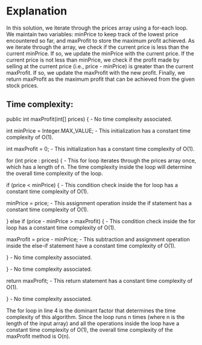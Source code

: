 # Explanation


In this solution, we iterate through the prices array using a for-each loop. We maintain two variables: minPrice to keep track of the lowest price encountered so far, and maxProfit to store the maximum profit achieved. As we iterate through the array, we check if the current price is less than the current minPrice. If so, we update the minPrice with the current price. If the current price is not less than minPrice, we check if the profit made by selling at the current price (i.e., price - minPrice) is greater than the current maxProfit. If so, we update the maxProfit with the new profit. Finally, we return maxProfit as the maximum profit that can be achieved from the given stock prices.



## Time complexity:



public int maxProfit(int[] prices) { - No time complexity associated.

int minPrice = Integer.MAX_VALUE; - This initialization has a constant time complexity of O(1).

int maxProfit = 0; - This initialization has a constant time complexity of O(1).

for (int price : prices) { - This for loop iterates through the prices array once, which has a length of n. The time complexity inside the loop will determine the overall time complexity of the loop.

if (price < minPrice) { - This condition check inside the for loop has a constant time complexity of O(1).

minPrice = price; - This assignment operation inside the if statement has a constant time complexity of O(1).

} else if (price - minPrice > maxProfit) { - This condition check inside the for loop has a constant time complexity of O(1).

maxProfit = price - minPrice; - This subtraction and assignment operation inside the else-if statement have a constant time complexity of O(1).

} - No time complexity associated.

} - No time complexity associated.

return maxProfit; - This return statement has a constant time complexity of O(1).

} - No time complexity associated.



The for loop in line 4 is the dominant factor that determines the time complexity of this algorithm. Since the loop runs n times (where n is the length of the input array) and all the operations inside the loop have a constant time complexity of O(1), the overall time complexity of the maxProfit method is O(n).